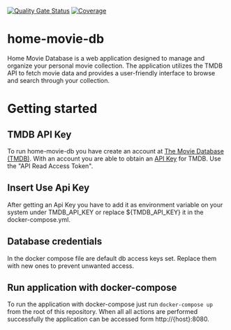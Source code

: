 [![Quality Gate Status](https://sonarcloud.io/api/project_badges/measure?project=AlexDor18_home-movie-db&metric=alert_status&token=38143e1418c153b6a1b75b3afa1976766cf39412)](https://sonarcloud.io/summary/new_code?id=AlexDor18_home-movie-db) [![Coverage](https://sonarcloud.io/api/project_badges/measure?project=AlexDor18_home-movie-db&metric=coverage&token=38143e1418c153b6a1b75b3afa1976766cf39412)](https://sonarcloud.io/summary/new_code?id=AlexDor18_home-movie-db) 

# home-movie-db
Home Movie Database is a web application designed to manage and organize your personal movie collection. The application utilizes the TMDB API to fetch movie data and provides a user-friendly interface to browse and search through your collection.

# Getting started

## TMDB API Key
To run home-movie-db you have create an account at [The Movie Database (TMDB)](https://www.themoviedb.org/signup?language=de).
With an account you are able to obtain an [API Key](https://www.themoviedb.org/settings/api) for TMDB.
Use the "API Read Access Token".

## Insert Use Api Key
After getting an Api Key you have to add it as environment variable on your system under TMDB_API_KEY or replace ${TMDB_API_KEY} it in the docker-compose.yml.

## Database credentials
In the docker compose file are default db access keys set. Replace them with new ones to prevent unwanted access.

## Run application with docker-compose
To run the application with docker-compose just run ```docker-compose up``` from the root of this repository.
When all all actions are performed successfully the application can be accessed form http://{host}:8080.